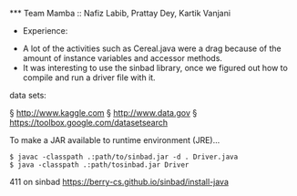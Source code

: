 *** Team Mamba :: Nafiz Labib, Prattay Dey, Kartik Vanjani 

* Experience:
- A lot of the activities such as Cereal.java were a drag because of the amount of instance variables and accessor methods. 
- It was interesting to use the sinbad library, once we figured out how to compile and run a driver file with it.


data sets:

§ http://www.kaggle.com
§ http://www.data.gov
§ https://toolbox.google.com/datasetsearch


To make a JAR available to runtime environment (JRE)...

```
$ javac -classpath .:path/to/sinbad.jar -d . Driver.java
$ java -classpath .:path/tosinbad.jar Driver
```

411 on sinbad 
https://berry-cs.github.io/sinbad/install-java
